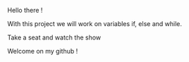 Hello there ! 

With this project we will work on variables if, else and while. 

Take a seat and watch the show 

Welcome on my github ! 
